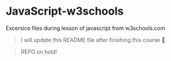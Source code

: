# JavaScript-w3schools
Excersice files during lesson of javascript from w3schools.com

> I will update this README file after finishing this course 🥂

> REPO on hold!
